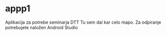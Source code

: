 # appp1
Aplikacija za potrebe seminarja DTT
Tu sem dal kar celo mapo. Za odpiranje potrebujete naložen Android Studio
